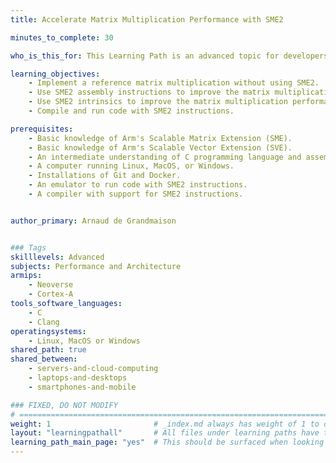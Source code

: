 ```yaml
---
title: Accelerate Matrix Multiplication Performance with SME2

minutes_to_complete: 30

who_is_this_for: This Learning Path is an advanced topic for developers who want to learn about accelerating the performance of matrix multiplication using Arm's Scalable Matrix Extension Version 2 (SME2).

learning_objectives:
    - Implement a reference matrix multiplication without using SME2.
    - Use SME2 assembly instructions to improve the matrix multiplication performance.
    - Use SME2 intrinsics to improve the matrix multiplication performance using the C programming language.
    - Compile and run code with SME2 instructions.

prerequisites:
    - Basic knowledge of Arm's Scalable Matrix Extension (SME).
    - Basic knowledge of Arm's Scalable Vector Extension (SVE). 
    - An intermediate understanding of C programming language and assembly language.
    - A computer running Linux, MacOS, or Windows.
    - Installations of Git and Docker.
    - An emulator to run code with SME2 instructions.
    - A compiler with support for SME2 instructions. 


author_primary: Arnaud de Grandmaison


### Tags
skilllevels: Advanced
subjects: Performance and Architecture
armips:
    - Neoverse
    - Cortex-A
tools_software_languages:
    - C
    - Clang
operatingsystems:
    - Linux, MacOS or Windows
shared_path: true
shared_between:
    - servers-and-cloud-computing
    - laptops-and-desktops
    - smartphones-and-mobile

### FIXED, DO NOT MODIFY
# ================================================================================
weight: 1                       # _index.md always has weight of 1 to order correctly
layout: "learningpathall"       # All files under learning paths have this same wrapper
learning_path_main_page: "yes"  # This should be surfaced when looking for related content. Only set for _index.md of learning path content.
---
```

